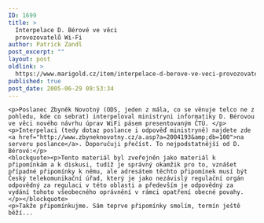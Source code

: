 ```yaml
---
ID: 1699
title: >
  Interpelace D. Bérové ve věci
  provozovatelů Wi-Fi
author: Patrick Zandl
post_excerpt: ""
layout: post
oldlink: >
  https://www.marigold.cz/item/interpelace-d-berove-ve-veci-provozovatelu-wi-fi
published: true
post_date: 2005-06-29 09:53:34
---
```

	<p>Poslanec Zbyněk Novotný (ODS, jeden z mála, co se věnuje telco ne z pohledu, kde co sebrat) interpeloval ministryni informatiky D. Bérovou ve věci nového návrhu úprav WiFi pásem presentovaným ČTÚ. </p>
	<p>Interpelaci (tedy dotaz poslance i odpověď ministryně) najdete zde <a href="http://www.zbyneknovotny.cz/a.asp?a=2004193&amp;db=100">na serveru poslance</a>. Doporučuji přečíst. To nejpodstatnější od D. Bérové:</p>
	<blockquote><p>Tento materiál byl zveřejněn jako materiál k připomínkám a k diskusi, tudíž je správný okamžik pro to, vznášet případné připomínky k němu, ale adresátem těchto připomínek musí být Český telekomunikační úřad, který je jako nezávislý regulační orgán odpovědný za regulaci v této oblasti a především je odpovědný za vydání tohoto všeobecného oprávnění v rámci opatření obecné povahy.</p></blockquote>
	<p>Takže připomínkujme. Sám teprve připomínky smolím, termín ještě běží...
</p>